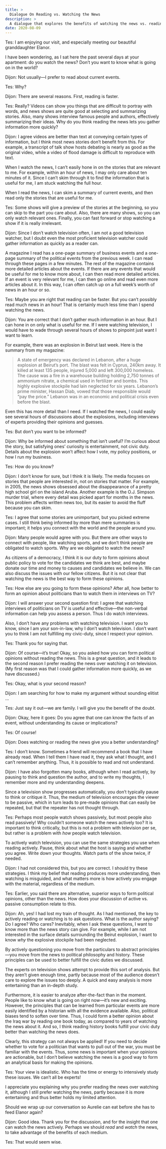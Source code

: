 ```yaml
---
title: >
  Dialogue On Reading vs. Watching the News
description: >
  A dialogue that explores the benefits of watching the news vs. reading it, and whether reading the news is a duty.
date: 2020-08-09
---
```


<span class="sc">Tes:</span> I am enjoying our visit, and especially meeting our beautiful granddaughter Elanor.

I have been wondering, as I sat here the past several days at your apartment: do you watch the news? Don’t you want to know what is going on in the world?

<span class="sc">Dijon:</span> Not usually—I prefer to read about current events.

<span class="sc">Tes:</span> Why?

<span class="sc">Dijon:</span> There are several reasons. First, reading is faster.

<span class="sc">Tes:</span> Really? Videos can show you things that are difficult to portray with words, and news shows are quite good at selecting and summarizing stories. Also, many shows interview famous people and authors, effectively summarizing their ideas. Why do you think reading the news lets you gather information more quickly?

<span class="sc">Dijon:</span> I agree videos are better than text at conveying certain types of information, but I think most news stories don’t benefit from this. For example, a transcript of talk show hosts debating is nearly as good as the original video, while a video of flood damage is difficult to reproduce with text.

When I watch the news, I can’t easily hone in on the stories that are relevant to me. For example, within an hour of news, I may only care about ten minutes of it. Since I can’t skim through it to find the information that is useful for me, I am stuck watching the full hour.

When I read the news, I can skim a summary of current events, and then read only the stories that are useful for me.

<span class="sc">Tes:</span> Some shows will give a preview of the stories at the beginning, so you can skip to the part you care about. Also, there are many shows, so you can only watch relevant ones. Finally, you can fast forward or stop watching a show if it is really irrelevant.

<span class="sc">Dijon:</span> Since I don’t watch television often, I am not a good television watcher, but I doubt even the most proficient television watcher could gather information as quickly as a reader can.

A magazine I read has a one-page summary of business events and a one-page summary of the political events from the previous week. I can read through these pages in a few minutes. The rest of the magazine contains more detailed articles about the events. If there are any events that would be useful for me to know more about, I can then read more detailed articles. If an event is very relevant for me, I can then go online and read even more articles about it. In this way, I can often catch up on a full week’s worth of news in an hour or so.

<span class="sc">Tes:</span> Maybe you are right that reading can be faster. But you can’t possibly read much news in an hour! That is certainly much less time than I spend watching the news.

<span class="sc">Dijon:</span> You are correct that I don’t gather much information in an hour. But I can hone in on only what is useful for me. If I were watching television, I would have to wade through several hours of shows to pinpoint just want I want to learn.

For example, there was an explosion in Beirut last week. Here is the summary from my magazine:

<blockquote>
<p>A state of emergency was declared in Lebanon, after a huge explosion at Beirut’s port. The blast was felt in Cyprus, 240km away. It killed at least 135 people, injured 5,000 and left 300,000 homeless. The cause was a fire in a warehouse building holding 2,750 tonnes of ammonium nitrate, a chemical used in fertilizer and bombs. This highly explosive stockpile had lain neglected for six years. Lebanon’s prime minister, Hassan Diab, vowed that those responsible would “pay the price.” Lebanon was in an economic and political crisis even before the blast.</p>
</blockquote>

Even this has more detail than I need. If I watched the news, I could easily see several hours of discussions about the explosions, including interviews of experts providing their opinions and guesses.

<span class="sc">Tes:</span> But don’t you want to be informed?

<span class="sc">Dijon:</span> Why be informed about something that isn’t useful? I’m curious about the story, but satisfying ones’ curiosity is entertainment, not civic duty. Details about the explosion won’t affect how I vote, my policy positions, or how I run my business.

<span class="sc">Tes:</span> How do you know?

<span class="sc">Dijon:</span> I don’t know for sure, but I think it is likely. The media focuses on stories that people are interested in, not on stories that matter. For example, in 2005, the news shows obsessed about the disappearance of a pretty high school girl on the island Aruba. Another example is the O.J. Simpson murder trial, where every detail was picked apart for months in the news. This problem affects written news too, but its easier to avoid the fluff because you can skim.

<span class="sc">Tes:</span> I agree that some stories are unimportant, but you picked extreme cases. I still think being informed by more than mere summaries is important; it helps you connect with the world and the people around you.

<span class="sc">Dijon:</span> Many people would agree with you. But there are other ways to connect with people, like watching sports, and we don’t think people are obligated to watch sports. Why are we obligated to watch the news?

As citizens of a democracy, I think it is our duty to form opinions about public policy to vote for the candidates we think are best, and maybe donate our time and money to causes and candidates we believe in. We can also discuss the issues with our fellow citizens. But it is not clear that watching the news is the best way to form these opinions.

<span class="sc">Tes:</span> How else are you going to form these opinions? After all, how better to form an opinion about politicians than to watch them in interviews on TV?

<span class="sc">Dijon:</span> I will answer your second question first: I agree that watching interviews of politicians on TV is useful and effective—the non-verbal information can help you assess a person. Thus I do watch interviews.

Also, I don’t have any problems with watching television. I want you to know, since I am your son-in-law, why I don’t watch television. I don’t want you to think I am not fulfilling my civic-duty, since I respect your opinion.

<span class="sc">Tes:</span> Thank you for saying that.

<span class="sc">Dijon:</span> Of course—it’s true! Okay, so you asked how you can form political opinions without reading the news. This is a great question, and it leads to the second reason I prefer reading the news over watching it on television. (My first reason was that I could gather information more quickly, as we have discussed.)

<span class="sc">Tes:</span> Okay, what is your second reason?

<span class="sc">Dijon:</span> I am searching for how to make my argument without sounding elitist …

<span class="sc">Tes:</span> Just say it out—we are family. I will give you the benefit of the doubt.

<span class="sc">Dijon:</span> Okay, here it goes: Do you agree that one can know the facts of an event, without understanding its cause or implications?

<span class="sc">Tes:</span> Of course!

<span class="sc">Dijon:</span> Does watching or reading the news give you a better understanding?

<span class="sc">Tes:</span> I don’t know. Sometimes a friend will recommend a book that I have already read. When I tell them I have read it, they ask what I thought, and I can’t remember anything. Thus, it is possible to read and not understand.

<span class="sc">Dijon:</span> I have also forgotten many books, although when I read actively, by pausing to think and question the author, and to write my thoughts, I remember more and my understanding deepens.

Since a television show progresses automatically, you don’t typically pause to think or critique it. Thus, the medium of television encourages the viewer to be passive, which in turn leads to pre-made opinions that can easily be repeated, but that the repeater has not thought through.

<span class="sc">Tes:</span> Perhaps most people watch shows passively, but most people also read passively! Why couldn’t someone watch the news actively too? It is important to think critically, but this is not a problem with television per se, but rather is a problem with _how_ people watch television.

To actively watch television, you can use the same strategies you use when reading actively. Pause, think about what the host is saying and whether you agree. Write down your thoughts. Watch parts of the show twice, if needed.

<span class="sc">Dijon:</span> I had not considered this, but you are correct. I should try these strategies. I think my belief that reading produces more understanding, then watching is misguided, and what matters more is how actively you engage with the material, regardless of the medium.

<span class="sc">Tes:</span> Earlier, you said there are alternative, superior ways to form political opinions, other than the news. How does your discussion of active vs. passive consumption relate to this.

<span class="sc">Dijon:</span> Ah, yes! I had lost my train of thought. As I had mentioned, the key to actively reading or watching is to ask questions. What is the author saying? Do I agree? Who cares? Inevitably, when I ask these questions, I want to know more than the news story can give. For example, while I am not interested in the surface details surrounding the Beirut explosion, I want to know _why_ the explosive stockpile had been neglected.

By actively questioning you move from the particulars to abstract principles—you move from the news to political philosophy and history. These principles can be used to better fulfill the civic duties we discussed.

The experts on television shows attempt to provide this sort of analysis. But they aren’t given enough time, partly because most of the audience doesn’t care to explore the issues too deeply. A quick and easy analysis is more entertaining than an in-depth study.

Furthermore, it is easier to analyze after-the-fact than in the moment. People like to know what is going on right now—it’s new and exciting. However, the principles that can be learned from particular events are more easily identified by a historian with all the evidence available. Also, political biases tend to soften over time. Thus, I could form a better opinion about the Iraq war by reading one book today, as compared to years of watching the news about it. And so, I think reading history books fulfill your civic duty better than watching the news does.

Clearly, this strategy can not always be applied! If you need to decide whether to vote for a politician that wants to pull out of the war, you must be familiar with the events. Thus, some news is important when your opinions are actionable, but I don’t believe watching the news is a good way to form an analytical basis for making the opinions.

<span class="sc">Tes:</span> Your view is idealistic. Who has the time or energy to intensively study these issues. We can’t all be experts!

I appreciate you explaining why you prefer reading the news over watching it, although I still prefer watching the news, partly because it is more entertaining and thus better holds my limited attention.

Should we wrap up our conversation so Aurelie can eat before she has to feed Elanor again?

<span class="sc">Dijon:</span> Good idea. Thank you for the discussion, and for the insight that one can watch the news actively. Perhaps we should _read_ and _watch_ the news, to take advantage of the benefits of each medium.

<span class="sc">Tes:</span> That would seem wise.
